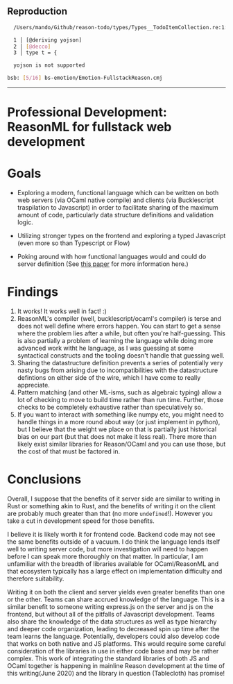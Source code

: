 ## Reproduction

```sh
  /Users/mando/Github/reason-todo/types/Types__TodoItemCollection.re:1:12-17

  1 │ [@deriving yojson]
  2 │ [@decco]
  3 │ type t = {

  yojson is not supported

bsb: [5/16] bs-emotion/Emotion-FullstackReason.cmj
```

____________________
# Professional Development: ReasonML for fullstack web development
# Goals

* Exploring a modern, functional language which can be written on both web servers (via OCaml native compile) and clients (via Bucklescript traspilation to Javascript)
in order to facilitate sharing of the maximum amount of code, particularly data structure definitions and validation logic.

* Utilizing stronger types on the frontend and exploring a typed Javascript (even more so than Typescript or Flow)

* Poking around with how functional languages would and could do server definition (See [this paper](https://monkey.org/~marius/funsrv.pdf) for more information here.)

# Findings

1) It works! It works well in fact! :)
2) ReasonML's compiler (well, bucklescript/ocaml's compiler) is terse and does not well define where errors happen.
  You can start to get a sense where the problem lies after a while, but often you're half-guessing.
  This is also partially a problem of learning the language while doing more advanced work witht he language, as I was guessing at some syntactical constructs and the tooling doesn't handle that guessing well.
3) Sharing the datastructure definition prevents a series of potentially very nasty bugs from arising due to incompatibilities with the datastructure defintions on either side of the wire, which I have come to really appreciate.
4) Pattern matching (and other ML-isms, such as algebraic typing) allow a lot of checking to move to build time rather than run time.
  Further, those checks to be completely exhaustive rather than speculatively so.
5) If you want to interact with something like numpy etc, you might need to handle things in a more round about way (or just implement in python), but I believe that the weight we place on that is partially just historical bias on our part (but that does not make it less real).
   There more than likely exist similar libraries for Reason/OCaml and you can use those, but the cost of that must be factored in.

# Conclusions

Overall, I suppose that the benefits of it server side are similar to writing in Rust or something akin to Rust, and the benefits of writing it on the client are probably much greater than that (no more `undefined`!).
However you take a cut in development speed for those benefits.

I believe it is likely worth it for frontend code.
Backend code may not see the same benefits outside of a vacuum.
I do think the language lends itself well to writing server code, but more investigation will need to happen before I can speak more thoroughly on that matter.
In particular, I am unfamiliar with the breadth of libraries available for OCaml/ReasonML and that ecosystem typically has a large effect on implementation difficulty and therefore suitability.

Writing it on both the client and server yields even greater benefits than one or the other.
Teams can share accrued knowledge of the language. This is a similar benefit to someone writing express.js on the server and js on the frontend, but without all of the pitfalls of Javascript development.
Teams also share the knowledge of the data structures as well as type hierarchy and deeper code organization, leading to decreased spin up time after the team learns the language.
Potentially, developers could also develop code that works on both native and JS platforms.
This would require some careful consideration of the libraries in use in either code base and may be rather complex.
This work of integrating the standard libraries of both JS and OCaml together is happening in mainline Reason development at the time of this writing(June 2020) and the library in question (Tablecloth) has promise!

